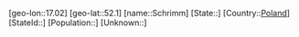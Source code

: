 ﻿---
location: [52.1,17.02]
type: City
tags:
- geo/City


SpocWebEntityId: 34073
isDeleted: false
confidential: public

---
[geo-lon::17.02]
[geo-lat::52.1]
[name::Schrimm]
[State::]
[Country::[Poland](geo/Continent/Europe/Poland.md)]
[StateId::]
[Population::]
[Unknown::]

